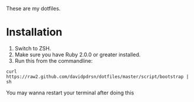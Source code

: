 These are my dotfiles.

# Installation
1. Switch to ZSH.
2. Make sure you have Ruby 2.0.0 or greater installed.
3. Run this from the commandline:

```shell
curl https://raw2.github.com/davidpdrsn/dotfiles/master/script/bootstrap | sh
```

You may wanna restart your terminal after doing this
